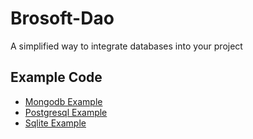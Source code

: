 # Brosoft-Dao
A simplified way to integrate databases into your project

## Example Code
* [Mongodb Example](src/main/java/io/brosoft/dao/examples/mongodb)
* [Postgresql Example](src/main/java/io/brosoft/dao/examples/postgresql)
* [Sqlite Example](src/main/java/io/brosoft/dao/examples/sqlite)